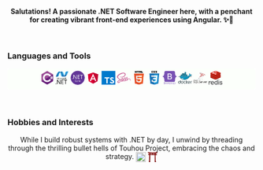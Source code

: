 <p align="center"><b>Salutations! A passionate .NET Software Engineer here, with a penchant for creating vibrant front-end experiences using Angular. ✨🎉</b></p>

<!-- <h3 align="left">Languages and Tools:</h3>
<div style="background:white">
<div align="center" style="background:#fcfffb; padding:5px; border-radius:5px">
<img src="https://raw.githubusercontent.com/devicons/devicon/master/icons/csharp/csharp-original.svg" alt="csharp" width="40" height="40"/>
<img src="https://raw.githubusercontent.com/devicons/devicon/master/icons/dot-net/dot-net-original-wordmark.svg" alt="dotnet" width="40" height="40"/>
<img src="https://cdn.jsdelivr.net/gh/devicons/devicon/icons/dotnetcore/dotnetcore-original.svg" width="40" height="40"/>
<img src="https://angular.io/assets/images/logos/angular/angular.svg" alt="angular" width="40" height="40"/>
<img src="https://raw.githubusercontent.com/devicons/devicon/master/icons/typescript/typescript-original.svg" alt="typescript" width="40" height="40"/>
<img src="https://raw.githubusercontent.com/devicons/devicon/master/icons/sass/sass-original.svg" alt="sass" width="40" height="40"/>
<img src="https://raw.githubusercontent.com/devicons/devicon/master/icons/html5/html5-original-wordmark.svg" alt="html5" width="40" height="40"/>
<img src="https://raw.githubusercontent.com/devicons/devicon/master/icons/css3/css3-original-wordmark.svg" alt="css3" width="40" height="40"/>
<img src="https://raw.githubusercontent.com/devicons/devicon/master/icons/bootstrap/bootstrap-plain-wordmark.svg" alt="bootstrap" width="40" height="40"/>
<img src="https://raw.githubusercontent.com/devicons/devicon/master/icons/docker/docker-original-wordmark.svg" alt="docker" width="40" height="40"/>
<img src="https://www.svgrepo.com/show/303229/microsoft-sql-server-logo.svg" alt="mssql" width="40" height="40"/>
<img src="https://raw.githubusercontent.com/devicons/devicon/master/icons/redis/redis-original-wordmark.svg" alt="redis" width="40" height="40"/></div></div> -->
<br/>

### Languages and Tools

<p align="center">
  <img src="./imgs/tolls.png"/>
</p>
<br />

### Hobbies and Interests

<div align="center">While I build robust systems with .NET by day, I unwind by threading through the thrilling bullet hells of Touhou Project, embracing the chaos and strategy. <img src="https://upload.wikimedia.org/wikipedia/commons/thumb/3/3c/Yin_and_Yang_symbol.svg/1024px-Yin_and_Yang_symbol.svg.png" width="20" height="20" style="vertical-align:middle"/> <img src="./imgs/shinto-torii.png" width="20" height="20" style="vertical-align:middle"/></div>
<!--
**Shimakaze-Kan/Shimakaze-Kan** is a ✨ _special_ ✨ repository because its `README.md` (this file) appears on your GitHub profile.

Here are some ideas to get you started:

- 🔭 I’m currently working on ...
- 🌱 I’m currently learning ...
- 👯 I’m looking to collaborate on ...
- 🤔 I’m looking for help with ...
- 💬 Ask me about ...
- 📫 How to reach me: ...
- 😄 Pronouns: ...
- ⚡ Fun fact: ...
  -->
